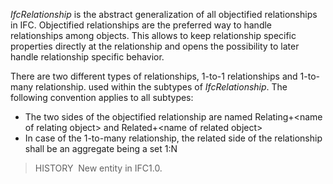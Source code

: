 _IfcRelationship_ is the abstract generalization of all objectified relationships in IFC. Objectified relationships are the preferred way to handle relationships among objects. This allows to keep relationship specific properties directly at the relationship and opens the possibility to later handle relationship specific behavior.

There are two different types of relationships, 1-to-1 relationships and 1-to-many relationship. used within the subtypes of _IfcRelationship_. The following convention applies to all subtypes:

* The two sides of the objectified relationship are named   Relating+&lt;name of relating object&gt; and   Related+&lt;name of related object&gt;
* In case of the 1-to-many relationship, the related side of the relationship shall be an aggregate being a set 1:N

> HISTORY&nbsp; New entity in IFC1.0.